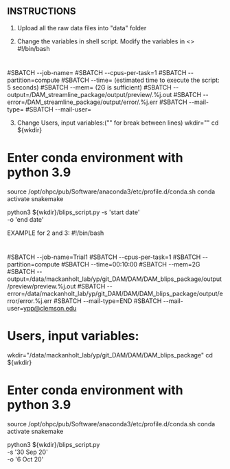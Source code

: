 INSTRUCTIONS
------------

1. Upload all the raw data files into "data" folder

2. Change the variables in shell script. Modify the variables in <>
#!/bin/bash
#
#SBATCH --job-name=<job name>
#SBATCH --cpus-per-task=1
#SBATCH --partition=compute
#SBATCH --time=<time> (estimated time to execute the script: 5 seconds)
#SBATCH --mem=<memory> (2G is sufficient)
#SBATCH --output=<working directory>/DAM_streamline_package/output/preview/<job name>.%j.out
#SBATCH --error=<working directory>/DAM_streamline_package/output/error/<job name>.%j.err
#SBATCH --mail-type=<type>
#SBATCH --mail-user=<user email>

3. Change Users, input variables:("\" for break between lines)
wkdir="<working directory>"
cd ${wkdir}

# Enter conda environment with python 3.9
source /opt/ohpc/pub/Software/anaconda3/etc/profile.d/conda.sh
conda activate snakemake

python3 ${wkdir}/blips_script.py
-s 'start date' \
-o 'end date' 


EXAMPLE for 2 and 3:
#!/bin/bash
#
#SBATCH --job-name=Trial1
#SBATCH --cpus-per-task=1
#SBATCH --partition=compute
#SBATCH --time=00:10:00
#SBATCH --mem=2G
#SBATCH --output=/data/mackanholt_lab/yp/git_DAM/DAM/DAM_blips_package/output/preview/preview.%j.out
#SBATCH --error=/data/mackanholt_lab/yp/git_DAM/DAM/DAM_blips_package/output/error/error.%j.err
#SBATCH --mail-type=END
#SBATCH --mail-user=ypp@clemson.edu


# Users, input variables:
wkdir="/data/mackanholt_lab/yp/git_DAM/DAM/DAM_blips_package"
cd ${wkdir}

# Enter conda environment with python 3.9
source /opt/ohpc/pub/Software/anaconda3/etc/profile.d/conda.sh
conda activate snakemake

python3 ${wkdir}/blips_script.py \
-s '30 Sep 20' \
-o '6 Oct 20'  
